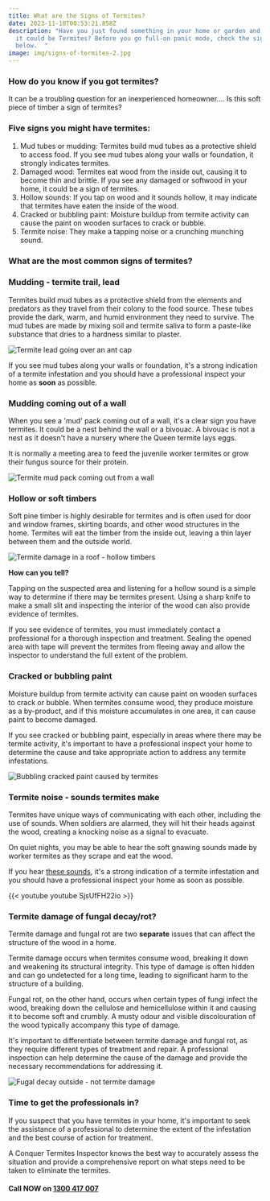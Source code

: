 ```yaml
---
title: What are the Signs of Termites?
date: 2023-11-10T00:53:21.858Z
description: "Have you just found something in your home or garden and worried
  it could be Termites? Before you go full-on panic mode, check the signs
  below.  "
image: img/signs-of-termites-2.jpg
---
```

### How do you know if you got termites?

It can be a troubling question for an inexperienced homeowner…. Is this soft piece of timber a sign of termites?

### **Five signs you might have termites:**

1. Mud tubes or mudding: Termites build mud tubes as a protective shield to access food. If you see mud tubes along your walls or foundation, it strongly indicates termites.
2. Damaged wood: Termites eat wood from the inside out, causing it to become thin and brittle. If you see any damaged or softwood in your home, it could be a sign of termites.
3. Hollow sounds: If you tap on wood and it sounds hollow, it may indicate that termites have eaten the inside of the wood.
4. Cracked or bubbling paint: Moisture buildup from termite activity can cause the paint on wooden surfaces to crack or bubble.
5. Termite noise: They make a tapping noise or a crunching munching sound.

### What are the most common signs of termites?

### Mudding - termite trail, lead

Termites build mud tubes as a protective shield from the elements and predators as they travel from their colony to the food source. These tubes provide the dark, warm, and humid environment they need to survive. The mud tubes are made by mixing soil and termite saliva to form a paste-like substance that dries to a hardness similar to plaster.

![Termite lead going over an ant cap](img/termite-mudding-leads.jpg "Termites exposed in their mud tube")

If you see mud tubes along your walls or foundation, it's a strong indication of a termite infestation and you should have a professional inspect your home as **soon** as possible.

### Mudding coming out of a wall

When you see a 'mud' pack coming out of a wall, it's a clear sign you have termites. It could be a nest behind the wall or a bivouac. A bivouac is not a nest as it doesn't have a nursery where the Queen termite lays eggs.

It is normally a meeting area to feed the juvenile worker termites or grow their fungus source for their protein.

![Termite mud pack coming out from a wall](img/termite-mudding-coming-out-of-a-wall-1.jpg "Termite mud pack coming out from a wall")

### Hollow or soft timbers

Soft pine timber is highly desirable for termites and is often used for door and window frames, skirting boards, and other wood structures in the home. Termites will eat the timber from the inside out, leaving a thin layer between them and the outside world.

![Termite damage in a roof - hollow timbers](img/termite-damage-in-a-roof-hollow-timber.jpg "Hollow timber damaged by termites")

**How can you tell?**

Tapping on the suspected area and listening for a hollow sound is a simple way to determine if there may be termites present. Using a sharp knife to make a small slit and inspecting the interior of the wood can also provide evidence of termites.

If you see evidence of termites, you must immediately contact a professional for a thorough inspection and treatment. Sealing the opened area with tape will prevent the termites from fleeing away and allow the inspector to understand the full extent of the problem.

### Cracked or bubbling paint

Moisture buildup from termite activity can cause paint on wooden surfaces to crack or bubble. When termites consume wood, they produce moisture as a by-product, and if this moisture accumulates in one area, it can cause paint to become damaged.

If you see cracked or bubbling paint, especially in areas where there may be termite activity, it's important to have a professional inspect your home to determine the cause and take appropriate action to address any termite infestations.

![Bubbling cracked paint caused by termites](img/termite-damage-cracked-or-bubbling-paint.jpg)

### Termite noise - sounds termites make

Termites have unique ways of communicating with each other, including the use of sounds. When soldiers are alarmed, they will hit their heads against the wood, creating a knocking noise as a signal to evacuate.

On quiet nights, you may be able to hear the soft gnawing sounds made by worker termites as they scrape and eat the wood.

If you hear [these sounds](https://www.conquertermites.com.au/inspections/found-termites/termite-sounds/), it's a strong indication of a termite infestation and you should have a professional inspect your home as soon as possible.

{{< youtube youtube SjsUfFH22io >}}

### Termite damage of fungal decay/rot?

Termite damage and fungal rot are two **separate** issues that can affect the structure of the wood in a home.

Termite damage occurs when termites consume wood, breaking it down and weakening its structural integrity. This type of damage is often hidden and can go undetected for a long time, leading to significant harm to the structure of a building.

Fungal rot, on the other hand, occurs when certain types of fungi infect the wood, breaking down the cellulose and hemicellulose within it and causing it to become soft and crumbly. A musty odour and visible discolouration of the wood typically accompany this type of damage.

It's important to differentiate between termite damage and fungal rot, as they require different types of treatment and repair. A professional inspection can help determine the cause of the damage and provide the necessary recommendations for addressing it.

![Fugal decay outside - not termite damage](img/fungal-decay-in-weatherboard-external-wall.jpg)

### Time to get the professionals in?

If you suspect that you have termites in your home, it's important to seek the assistance of a professional to determine the extent of the infestation and the best course of action for treatment.

A Conquer Termites Inspector knows the best way to accurately assess the situation and provide a comprehensive report on what steps need to be taken to eliminate the termites.

#### Call NOW on [1300 417 007](tel:1300417007)